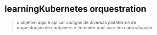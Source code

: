 # learningKubernetes orquestration

> o objetivo aqui é aplicar codigos de diversas plataforma de orquestração de containers e entender qual usar em cada situação